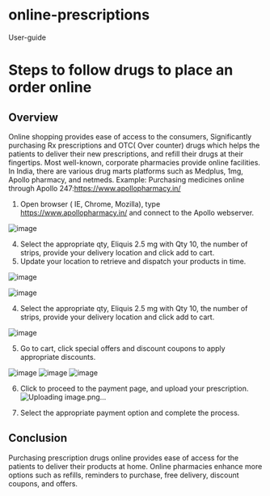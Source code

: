 # online-prescriptions
User-guide
# Steps to follow drugs to place an order online 
## Overview 
Online shopping provides ease of access to the consumers, Significantly purchasing Rx prescriptions and OTC( Over counter) drugs which helps the patients to deliver their new prescriptions, and refill their drugs at their fingertips. Most well-known, corporate pharmacies provide online facilities. In India, there are various drug marts platforms such as Medplus, 1mg, Apollo pharmacy, and netmeds.
Example: Purchasing medicines online through Apollo 247:https://www.apollopharmacy.in/

1.	Open browser ( IE, Chrome, Mozilla), type https://www.apollopharmacy.in/ and connect to the Apollo webserver. 

![image](https://user-images.githubusercontent.com/99787079/180284890-07411664-b146-4748-a3c9-b1e1841f3668.png)

4.	Select the appropriate qty, Eliquis 2.5 mg with Qty 10, the number of strips, provide your delivery location and click add to cart. 
2.	Update your location to retrieve and dispatch your products in time. 

![image](https://user-images.githubusercontent.com/99787079/180285037-4e270a09-69fe-4a9d-be44-3f6f43d6c935.png)

![image](https://user-images.githubusercontent.com/99787079/180285058-d79a8175-0b09-4d04-a13f-b12108183cf9.png)

4.	Select the appropriate qty, Eliquis 2.5 mg with Qty 10, the number of strips, provide your delivery location and click add to cart. 

![image](https://user-images.githubusercontent.com/99787079/180285158-869934bf-fa29-42d6-b5cf-4661d1866c94.png)


5.	Go to cart, click special offers and discount coupons to apply appropriate discounts.        

![image](https://user-images.githubusercontent.com/99787079/180285270-1511769a-35a8-4eba-a738-ff2aab1ff310.png)   ![image](https://user-images.githubusercontent.com/99787079/180285299-a731dd4f-657c-45b0-a722-463706da0f09.png)
![image](https://user-images.githubusercontent.com/99787079/180285353-ca36f122-e399-4d2b-a517-6a3554228cbe.png)

6.	Click to proceed to the payment page, and upload your prescription.
![Uploading image.png…]()

7.	Select the appropriate payment option and complete the process. 
## Conclusion
Purchasing prescription drugs online provides ease of access for the patients to deliver their products at home. Online pharmacies enhance more options such as refills, reminders to purchase, free delivery, discount coupons, and offers. 
